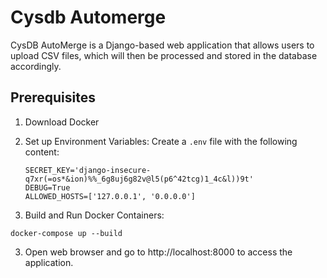 # Cysdb Automerge
CysDB AutoMerge is a Django-based web application that allows users to upload CSV files, which will then be processed and stored in the database accordingly. 

## Prerequisites
1. Download Docker
2. Set up Environment Variables:
    Create a `.env` file with the following content:
    ```
    SECRET_KEY='django-insecure-q7xr(=os*&ion)%%_6g8uj6g82v@l5(p6^42tcg)1_4c&l))9t'
    DEBUG=True
    ALLOWED_HOSTS=['127.0.0.1', '0.0.0.0']
    ```
  
4. Build and Run Docker Containers:
```
docker-compose up --build
```
3. Open web browser and go to http://localhost:8000 to access the application.
